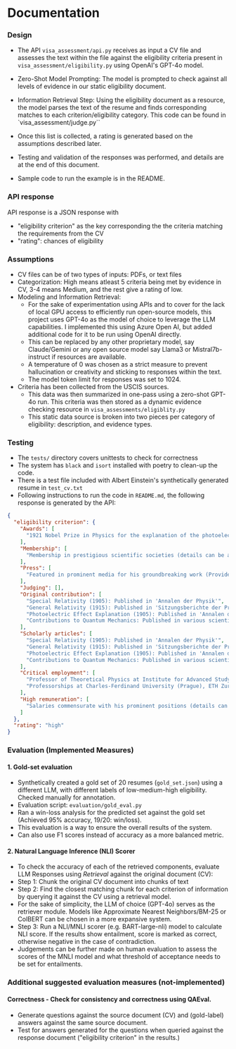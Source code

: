 # Documentation

### Design
* The API ``visa_assessment/api.py`` receives as input a CV file and assesses the text within the file against
the eligibility criteria present in ``visa_assessment/eligibility.py`` using OpenAI's GPT-4o model.

* Zero-Shot Model Prompting: The model is prompted to check against all levels of evidence in our static eligibility document.

* Information Retrieval Step: Using the eligibility document as a resource, the model parses the text of the resume 
and finds corresponding matches to each criterion/eligibility category.  This code can be found in `visa_assessment/judge.py``

* Once this list is collected, a rating is generated based on the assumptions described later.

* Testing and validation of the responses was performed, and details are at the end of this document.
* Sample code to run the example is in the README.


### API response
API response is a JSON response with 
* "eligibility criterion" as the key corresponding the the criteria matching the requirements from the CV
* "rating": chances of eligibility

### Assumptions
* CV files can be of two types of inputs: PDFs, or text files 
* Categorization: High means atleast 5 criteria being met by evidence in CV, 3-4 means Medium, and the rest give a rating of low.
* Modeling and Information Retrieval: 
  * For the sake of experimentation using APIs and to cover for the lack of local GPU access to efficiently run open-source models, this project uses GPT-4o as the model of choice to leverage the LLM capabilities. I implemented this using Azure Open AI, but added additional code for it to be run using OpenAI directly. 
  * This can be replaced by any other proprietary model, say Claude/Gemini or any open source model say Llama3 or Mistral7b-instruct if resources are available.
  * A temperature of 0 was chosen as a strict measure to prevent hallucination or creativity and sticking to responses within the text.
  * The model token limit for responses was set to 1024.
* Criteria has been collected from the USCIS sources.
  * This data was then summarized in one-pass using a zero-shot GPT-4o run. This criteria was then stored as a dynamic evidence checking resource in ``visa_assessments/eligiblity.py``
  * This static data source is broken into two pieces per category of eligibility: description, and evidence types.

### Testing
* The ``tests/`` directory covers unittests to check for correctness
* The system has ``black`` and ``isort`` installed with poetry to clean-up the code.
* There is a test file included with Albert Einstein's synthetically generated resume in ``test_cv.txt``
* Following instructions to run the code in ``README.md``, the following response is generated by the API:

```json
{
  "eligibility criterion": {
    "Awards": [
      "1921 Nobel Prize in Physics for the explanation of the photoelectric effect"
    ],
    "Membership": [
      "Membership in prestigious scientific societies (details can be added if known)"
    ],
    "Press": [
      "Featured in prominent media for his groundbreaking work (Provide specific examples if possible)"
    ],
    "Judging": [],
    "Original contribution": [
      "Special Relativity (1905): Published in 'Annalen der Physik'",
      "General Relativity (1915): Published in 'Sitzungsberichte der Preußischen Akademie der Wissenschaften'",
      "Photoelectric Effect Explanation (1905): Published in 'Annalen der Physik'",
      "Contributions to Quantum Mechanics: Published in various scientific journals"
    ],
    "Scholarly articles": [
      "Special Relativity (1905): Published in 'Annalen der Physik'",
      "General Relativity (1915): Published in 'Sitzungsberichte der Preußischen Akademie der Wissenschaften'",
      "Photoelectric Effect Explanation (1905): Published in 'Annalen der Physik'",
      "Contributions to Quantum Mechanics: Published in various scientific journals"
    ],
    "Critical employment": [
      "Professor of Theoretical Physics at Institute for Advanced Study, Princeton, NJ, USA",
      "Professorships at Charles-Ferdinand University (Prague), ETH Zurich, Kaiser Wilhelm Institute for Physics (Berlin)"
    ],
    "High remuneration": [
      "Salaries commensurate with his prominent positions (details can be added if known)"
    ]
  },
  "rating": "high"
}
```

### Evaluation (Implemented Measures)
#### 1. Gold-set evaluation
   * Synthetically created a gold set of 20 resumes (``gold_set.json``) using a different LLM, with different labels of low-medium-high eligibility. 
      Checked manually for annotation.
   * Evaluation script: ``evaluation/gold_eval.py``
   * Ran a win-loss analysis for the predicted set against the gold set (Achieved 95% accuracy, 19/20: win/loss).
   * This evaluation is a way to ensure the overall results of the system. 
   * Can also use F1 scores instead of accuracy as a more balanced metric.

#### 2. Natural Language Inference (NLI) Scorer
  * To check the accuracy of each of the retrieved components, evaluate LLM Responses using _Retrieval_ against the original document (CV):
  * Step 1: Chunk the original CV document into chunks of text
  * Step 2: Find the closest matching chunk for each criterion of information by querying it against the CV using a retrieval model.
  * For the sake of simplicity, the LLM of choice (GPT-4o) serves as the retriever module. Models like Approximate Nearest Neighbors/BM-25 or  ColBERT can be chosen in a more expansive system. 
  * Step 3: Run a NLI/MNLI scorer (e.g. BART-large-nli) model to calculate NLI score. If the results show entailment, score is marked as correct, otherwise negative in the case of contradiction.
  * Judgements can be further made on human evaluation to assess the scores of the MNLI model and what threshold of acceptance needs to be set for entailments.
   

### Additional suggested evaluation measures (not-implemented)
#### Correctness - Check for consistency and correctness using QAEval. 
  * Generate questions against the source document (CV) and (gold-label) answers against the same source document.
  * Test for answers generated for the questions when queried against the response document ("eligibility criterion" in the results.)
